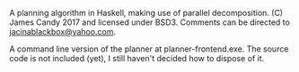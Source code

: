 A planning algorithm in Haskell, making use of parallel decomposition. (C) James Candy 2017 and licensed under BSD3. Comments can be directed to jacinablackbox@yahoo.com.

A command line version of the planner at planner-frontend.exe. The source code is not included (yet), I still haven't decided how to dispose of it.
